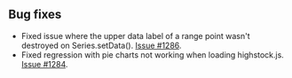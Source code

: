 ## Bug fixes 
- Fixed issue where the upper data label of a range point wasn't destroyed on Series.setData(). [Issue #1286](https://github.com/highslide-software/highcharts.com/issues/1286).
- Fixed regression with pie charts not working when loading highstock.js. [Issue #1284](https://github.com/highslide-software/highcharts.com/issues/1284).